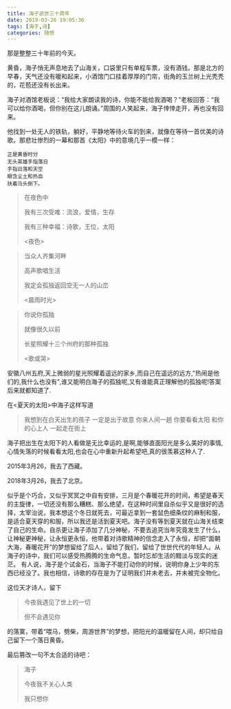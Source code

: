 ```yaml
---
title: 海子逝世三十周年
date: 2019-03-26 19:05:36
tags: [海子,诗]
categories: 随想
---
```


那是整整三十年前的今天。

黄昏，海子悄无声息地去了山海关，口袋里只有单程车票，没有酒钱。那是北方的早春，天气还没有暖和起来，小酒馆门口挂着厚厚的门帘，街角的玉兰树上光秃秃的，花苞还没有长出来。

海子对酒馆老板说：“我给大家朗读我的诗，你能不能给我酒喝？”老板回答：“我可以给你酒喝，但你别在这儿朗诵。”周围的人笑起来，海子悻悻走开，再也没有回来。

他找到一处无人的铁轨，躺好，平静地等待火车的到来，就像在等待一首优美的诗歌。那悲壮惨烈的一幕和那首《太阳》中的意境几乎一模一样：
```
正是黄昏时分
无头英雄手指落日
手指日落和天空
眼含尘土和热血
扶着马头倒下。
```



>在夜色中
>
>我有三次受难：流浪，爱情，生存
>
>我有三种幸福：诗歌，王位，太阳
>                           
> <夜色>

>当众人齐集河畔　
>
>高声歌唱生活
>
>我定会孤独返回空无一人的山峦
>
><晨雨时光>

>你说你孤独
>
>就像很久以前
>
>长星照耀十三个州府的那种孤独
>
><歌或哭>

安徽八州五府,天上微弱的星光照耀着遥远的家乡,而自己在遥远的远方,"热闹是他们的,我什么也没有",谁又能明白海子的孤独呢,又有谁能真正理解他的孤独呢!答案后来就都知道了.


在<夏天的太阳>中海子这样写道

>我想到在白天出生的孩子
一定是出于故意
你来人间一趟
你要看看太阳
和你的心上人
一起走在街上

海子把出生在太阳下的人看做是无比幸运的,是啊,能够直面阳光是多么美好的事情,心情失落的时候看看太阳,也会在心中重新升起希望吧,真的很羡慕这种人了.

2015年3月26，我去了西藏。

2018年3月26，我去了北京。

似乎是个巧合，又似乎冥冥之中自有安排，三月是个春暖花开的时间，希望是春天的主旋律，一切还没有那么糟糕、那么绝望，在这种时间里自杀似乎又是很好的选择，太宰治说，我本想这个冬日就死去，可最近拿到一套鼠色细条纹的麻制和服，是适合夏天穿的和服，所以我还是活到夏天吧。海子没有等到夏天就在山海关结束了自己的生命。自杀更让海子添加了几分神秘，不要去追究当年究竟发生了什么，让神秘更神秘，让永恒更永恒，他带着对诗歌精神的信念走入了永恒，却把“面朝大海，春暖花开”的梦想留给了后人，留给了我们，留给了世世代代的年轻人。从海子的诗中，我们可以感受热腾腾的生命气息，暂时忘却生活的黯淡与现实的迷茫。
有人说，海子是个试金石，当海子不能打动你的时候，说明你身上少年的东西已经没了。我也相信，诗歌的存在是为了证明我们并未老去，并未被完全物化。



这位天才诗人，留下
>今夜我遇见了世上的一切
>
>但不会遇见你


的落寞，带着“喂马，劈柴，周游世界”的梦想，把阳光的温暖留在人间，却只给自己留下一个落日黄昏。

最后篡改一句不太合适的诗吧：

>海子
>
>今夜我不关心人类
>
>我只想你
